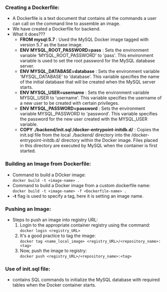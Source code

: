 ### Creating a Dockerfile:  
- A Dockerfile is a text document that contains all the commands a user can call on the command line to assemble an image.  
- We have created a Dockerfile for backend.  
- What it does???  
    - **FROM mysql:5.7** : Used the MySQL Docker image tagged with version 5.7 as the base image.  
    - **ENV MYSQL_ROOT_PASSWORD=pass** : Sets the environment variable 'MYSQL_ROOT_PASSWORD' to 'pass'. This environment variable is used to set the root password for the MySQL database server.  
    - **ENV MYSQL_DATABASE=database** : Sets the environment variable 'MYSQL_DATABASE' to 'database'. This variable specifies the name of the initial database that will be created when the MySQL server starts.  
    - **ENV MYSQL_USER=username** : Sets the environment variable MYSQL_USER to 'username'. This variable specifies the username of a new user to be created with certain privileges.  
    - **ENV MYSQL_PASSWORD=password** : Sets the environment variable MYSQL_PASSWORD to 'password'. This variable specifies the password for the new user created with the MYSQL_USER variable.  
    - **COPY ./backend/init.sql /docker-entrypoint-initdb.d/** : Copies the init.sql file from the local ./backend/ directory into the /docker-entrypoint-initdb.d/ directory within the Docker image. Files placed in this directory are executed by MySQL when the container is first started.

### Building an Image from Dockerfile:  
- Command to build a DOcker image:  
    `docker build -t <image-name> .`  
- Command to build a Docker image from a custom dockerfile name:  
    `docker build -t <image-name> -f <Dockerfile-name> .`  
- **-t** flag is used to specify a tag, here it is setting an image name.  

### Pushing an Image:  
- Steps to push an image into registry URL:  
    1. Login to the appropriate container registry using the command:  
        `docker login <registry_URL>`  
    2. It's a good practice to tag the image:  
        `docker tag <name_local_image> <registry_URL>/<repository_name>:<tag>`  
    3. Now, push the image to registry:  
        `docker push <registry_URL>/<repository_name>:<tag>`

### Use of init.sql file:  
- contains SQL commands to initialize the MySQL database with required tables when the Docker container starts.
    

